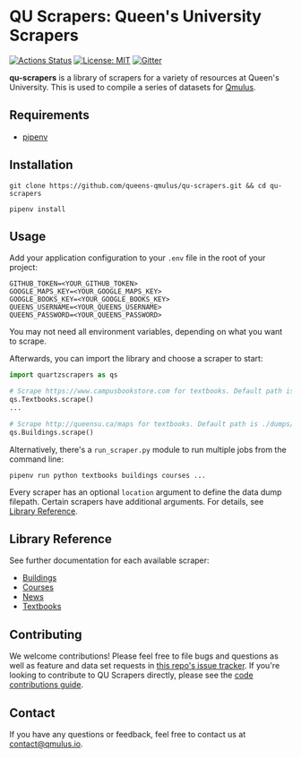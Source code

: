 # QU Scrapers: Queen's University Scrapers

[![Actions Status](https://github.com/queens-qmulus/qu-scrapers/workflows/Python%20application/badge.svg)](https://github.com/queens-qmulus/qu-scrapers/actions)
[![License: MIT](https://img.shields.io/badge/License-MIT-yellow.svg)](https://opensource.org/licenses/MIT)
[![Gitter](https://img.shields.io/gitter/room/queens-qmulus/community)](https://gitter.im/queens-qmulus/community)

**qu-scrapers** is a library of scrapers for a variety of resources at Queen's University. This is used to compile a series of datasets for [Qmulus](https://github.com/queens-qmulus/qmulus).

## Requirements
- [pipenv](https://github.com/pypa/pipenv)

## Installation

```
git clone https://github.com/queens-qmulus/qu-scrapers.git && cd qu-scrapers

pipenv install
```

## Usage
Add your application configuration to your `.env` file in the root of your project:

```
GITHUB_TOKEN=<YOUR_GITHUB_TOKEN>
GOOGLE_MAPS_KEY=<YOUR_GOOGLE_MAPS_KEY>
GOOGLE_BOOKS_KEY=<YOUR_GOOGLE_BOOKS_KEY>
QUEENS_USERNAME=<YOUR_QUEENS_USERNAME>
QUEENS_PASSWORD=<YOUR_QUEENS_PASSWORD>
```

You may not need all environment variables, depending on what you want to scrape.

Afterwards, you can import the library and choose a scraper to start:

```python
import quartzscrapers as qs

# Scrape https://www.campusbookstore.com for textbooks. Default path is './dumps/textbooks'
qs.Textbooks.scrape()
...

# Scrape http://queensu.ca/maps for textbooks. Default path is ./dumps/buildings'
qs.Buildings.scrape()
```

Alternatively, there's a `run_scraper.py` module to run multiple jobs from the command line:

`pipenv run python textbooks buildings courses ...`

Every scraper has an optional `location` argument to define the data dump filepath. Certain scrapers have additional arguments. For details, see [Library Reference](#library-reference).

## Library Reference

See further documentation for each available scraper:

- [Buildings](quartzscrapers/scrapers/buildings/README.md)
- [Courses](quartzscrapers/scrapers/courses/README.md)
- [News](quartzscrapers/scrapers/news/README.md)
- [Textbooks](quartzscrapers/scrapers/textbooks/README.md)

## Contributing
We welcome contributions! Please feel free to file bugs and questions as well as feature and data set requests in [this repo's issue tracker](https://github.com/queens-qmulus/qu-scrapers/issues).
If you're looking to contribute to QU Scrapers directly, please see the [code contributions guide](CONTRIBUTING.md).

## Contact
If you have any questions or feedback, feel free to contact us at contact@qmulus.io.